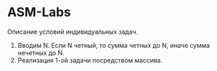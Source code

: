 # ASM-Labs
Описание условий индивидуальных задач.

1. Вводим N. Если N четный, то сумма четных до N, иначе сумма нечетных до N.
2. Реализация 1-ой задачи посредством массива.